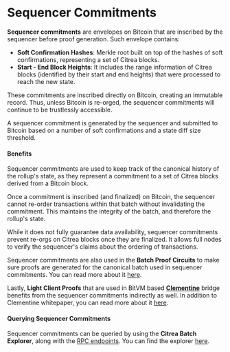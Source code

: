 # Sequencer Commitments

**Sequencer commitments** are envelopes on Bitcoin that are inscribed by the sequencer before proof generation. Such envelope contains:

- **Soft Confirmation Hashes**: Merkle root built on top of the hashes of soft confirmations, representing a set of Citrea blocks.
- **Start - End Block Heights**:  It includes the range information of Citrea blocks (identified by their start and end heights) that were processed to reach the new state.

These commitments are inscribed directly on Bitcoin, creating an immutable record. Thus, unless Bitcoin is re-orged, the sequencer commitments will continue to be trustlessly accessible. 

A sequencer commitment is generated by the sequencer and submitted to Bitcoin based on a number of soft confirmations and a state diff size threshold. 

#### Benefits

Sequencer commitments are used to keep track of the canonical history of the rollup's state, as they represent a commitment to a set of Citrea blocks derived from a Bitcoin block. 

Once a commitment is inscribed (and finalized) on Bitcoin, the sequencer cannot re-order transactions within that batch without invalidating the commitment. This maintains the integrity of the batch, and therefore the rollup's state. 

While it does not fully guarantee data availability, sequencer commitments prevent re-orgs on Citrea blocks once they are finalized. It allows full nodes to verify the sequencer's claims about the ordering of transactions.

Sequencer commitments are also used in the **Batch Proof Circuits** to make sure proofs are generated for the canonical batch used in sequencer commitments. You can read more about it [here](https://www.blog.citrea.xyz/citreas-batch-proofs/).

Lastly, **Light Client Proofs** that are used in BitVM based [**Clementine**](https://citrea.xyz/clementine_whitepaper.pdf) bridge benefits from the sequencer commitments indirectly as well. In addition to Clementine whitepaper, you can read more about it [here](https://x.com/citrea_xyz/status/1877746951309176971).

#### Querying Sequencer Commitments

Sequencer commitments can be queried by using the **Citrea Batch Explorer**, along with the [RPC endpoints](/developer-documentation/rpc-documentation/ledger-rpc-documentation.md). You can find the explorer [here](https://citrea.xyz/batch-explorer).
